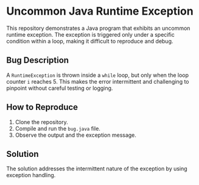 # Uncommon Java Runtime Exception

This repository demonstrates a Java program that exhibits an uncommon runtime exception. The exception is triggered only under a specific condition within a loop, making it difficult to reproduce and debug.

## Bug Description

A `RuntimeException` is thrown inside a `while` loop, but only when the loop counter `i` reaches 5.  This makes the error intermittent and challenging to pinpoint without careful testing or logging.

## How to Reproduce

1. Clone the repository.
2. Compile and run the `bug.java` file.
3. Observe the output and the exception message.

## Solution

The solution addresses the intermittent nature of the exception by using exception handling.
